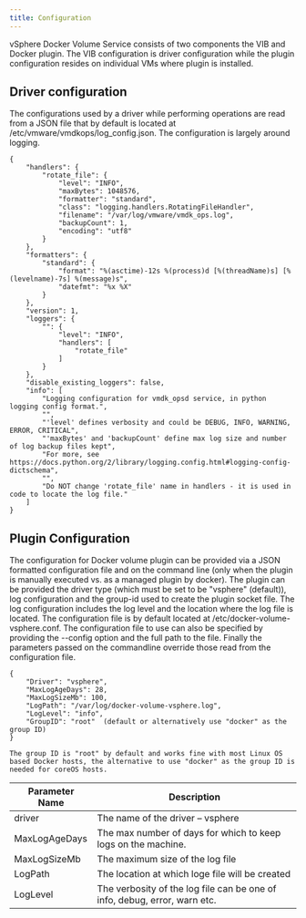 ```yaml
---
title: Configuration
---
```


vSphere Docker Volume Service consists of two components the VIB and Docker plugin. The VIB configuration is driver configuration while the plugin configuration resides on individual VMs where plugin is installed.

## Driver configuration

The configurations used by a driver while performing operations are read from a JSON file that by default is located at /etc/vmware/vmdkops/log_config.json. The configuration is largely around logging.


```
{
    "handlers": {
        "rotate_file": {
            "level": "INFO",
            "maxBytes": 1048576,
            "formatter": "standard",
            "class": "logging.handlers.RotatingFileHandler",
            "filename": "/var/log/vmware/vmdk_ops.log",
            "backupCount": 1,
            "encoding": "utf8"
        }
    },
    "formatters": {
        "standard": {
            "format": "%(asctime)-12s %(process)d [%(threadName)s] [%(levelname)-7s] %(message)s",
            "datefmt": "%x %X"
        }
    },
    "version": 1,
    "loggers": {
        "": {
            "level": "INFO",
            "handlers": [
                "rotate_file"
            ]
        }
    },
    "disable_existing_loggers": false,
    "info": [
        "Logging configuration for vmdk_opsd service, in python logging config format.",
        "",
        "'level' defines verbosity and could be DEBUG, INFO, WARNING, ERROR, CRITICAL",
        "'maxBytes' and 'backupCount' define max log size and number of log backup files kept",
        "For more, see https://docs.python.org/2/library/logging.config.html#logging-config-dictschema",
        "",
        "Do NOT change 'rotate_file' name in handlers - it is used in code to locate the log file."
    ]
}
```

## Plugin Configuration

The configuration for  Docker volume plugin can be provided via a JSON formatted configuration file and on the command line (only when the plugin is manually executed vs. as a managed plugin by docker). The plugin can be provided the driver type (which must be set to be "vsphere" (default)), log configuration and the group-id used to create the plugin socket file. The log configuration includes the log level and the location where the log file is located. The configuration file is by default located at /etc/docker-volume-vsphere.conf. The configuration file to use can also be specified by providing the --config option and the full path to the file. Finally the parameters passed on the commandline override those read from the configuration file.

```
{
    "Driver": "vsphere",
    "MaxLogAgeDays": 28,
    "MaxLogSizeMb": 100,
    "LogPath": "/var/log/docker-volume-vsphere.log",
    "LogLevel": "info",
    "GroupID": "root"  (default or alternatively use "docker" as the group ID)
}

The group ID is "root" by default and works fine with most Linux OS based Docker hosts, the alternative to use "docker" as the group ID is needed for coreOS hosts.
```
<table class="table table-striped table-hover ">
  <thead>
    <tr>
      <th>Parameter Name</th>
      <th>Description</th>
    </tr>
  </thead>
  <tbody>
    <tr>
      <td>driver</td>
      <td>The name of the driver – vsphere</td>
    </tr>
    <tr>
      <td>MaxLogAgeDays</td>
      <td>The max number of days for which to keep logs on the machine.</td>
    </tr>
    <tr>
      <td>MaxLogSizeMb</td>
      <td>The maximum size of the log file</td>
    </tr>
    <tr>
      <td>LogPath</td>
      <td>The location at which loge file will be  created</td>
    </tr>
    <tr>
      <td>LogLevel</td>
      <td>The verbosity of the log file can be one of info, debug, error, warn etc.</td>
    </tr>
</tbody>
</table>
